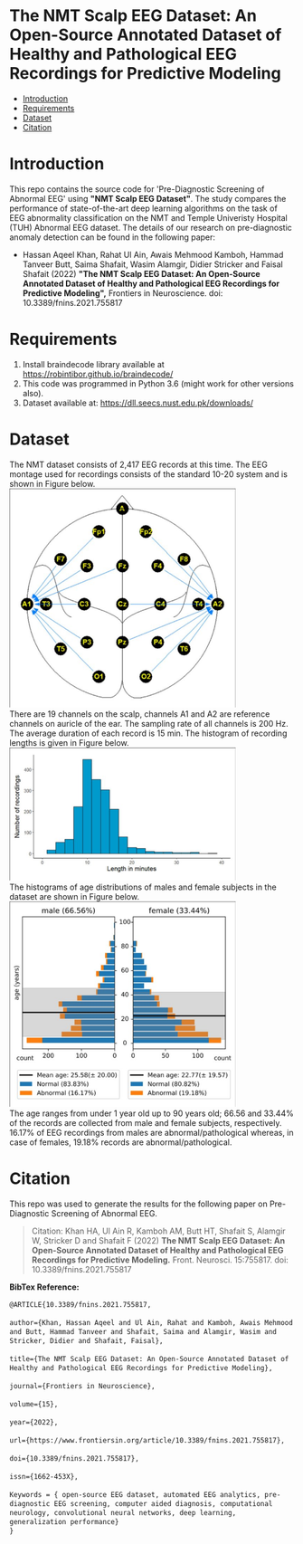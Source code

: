 # The NMT Scalp EEG Dataset: An Open-Source Annotated Dataset of Healthy and Pathological EEG Recordings for Predictive Modeling

* [Introduction](#introduction)
* [Requirements](#requirements)
* [Dataset](#dataset)
* [Citation](#citation)
 # Introduction
This repo contains the source code for 'Pre-Diagnostic Screening of Abnormal EEG' using **"NMT Scalp EEG Dataset"**. The study compares the performance of state-of-the-art deep learning algorithms on the task of EEG abnormality classification on the NMT and Temple Univeristy Hospital (TUH) Abnormal EEG dataset. The details of our research on pre-diagnostic anomaly detection can be found in the following paper:

* Hassan Aqeel Khan, Rahat Ul Ain, Awais Mehmood Kamboh, Hammad Tanveer Butt, Saima Shafait, Wasim Alamgir, Didier Stricker and Faisal Shafait (2022) **"The NMT Scalp EEG Dataset: An Open-Source Annotated Dataset of Healthy and Pathological EEG Recordings for Predictive Modeling",** Frontiers in Neuroscience. doi: 10.3389/fnins.2021.755817

# Requirements
1. Install braindecode library available at https://robintibor.github.io/braindecode/ 
2. This code was programmed in Python 3.6 (might work for other versions also).
3. Dataset available at: https://dll.seecs.nust.edu.pk/downloads/

# Dataset
The NMT dataset consists of 2,417 EEG records at this time. The EEG montage used for recordings consists of the standard 10-20 system and is shown in Figure below.
<br/>
<img src="/media/Linked-ear-referenced-standard-electrode-montage_W640.jpg" alt="Linked-ear-referenced-standard-electrode-montage" width="400"/>
<br/>
There are 19 channels on the scalp, channels A1 and A2 are reference channels on auricle of the ear. The sampling rate of all channels is 200 Hz. The average duration of each record is 15 min. The histogram of recording lengths is given in Figure below.
<br/>
<img src="/media/The-number-of-recordings-in-the-NMT-dataset-for-each-range-of-duration-in-minutes_W640.jpg" alt="The-number-of-recordings-in-the-NMT-dataset-for-each-range-of-duration-in-minutes" width="400"/>
<br/>
The histograms of age distributions of males and female subjects in the dataset are shown in Figure below.
<br/>
<img src="/media/Histogram-of-age-distribution-in-the-NMT-dataset-The-shaded-regions-indicate-the_W640.jpg" alt="Histogram-of-age-distribution-in-the-NMT-dataset" width="400"/>
<br/>
The age ranges from under 1 year old up to 90 years old; 66.56 and 33.44% of the records are collected from male and female subjects, respectively. 16.17% of EEG recordings from males are abnormal/pathological whereas, in case of females, 19.18% records are abnormal/pathological.



 # Citation
This repo was used to generate the results for the following paper on Pre-Diagnostic Screening of Abnormal EEG.
  
  > Citation: Khan HA, Ul Ain R, Kamboh AM, Butt HT, Shafait S, Alamgir W, Stricker D and Shafait F (2022) **The NMT Scalp EEG Dataset: An Open-Source Annotated Dataset of Healthy and Pathological EEG Recordings for Predictive Modeling.** Front. Neurosci. 15:755817. doi: 10.3389/fnins.2021.755817

**BibTex Reference:**
```console
@ARTICLE{10.3389/fnins.2021.755817,
  
author={Khan, Hassan Aqeel and Ul Ain, Rahat and Kamboh, Awais Mehmood and Butt, Hammad Tanveer and Shafait, Saima and Alamgir, Wasim and Stricker, Didier and Shafait, Faisal},   
	 
title={The NMT Scalp EEG Dataset: An Open-Source Annotated Dataset of Healthy and Pathological EEG Recordings for Predictive Modeling},      
	
journal={Frontiers in Neuroscience},      
	
volume={15},      
	
year={2022},      
	  
url={https://www.frontiersin.org/article/10.3389/fnins.2021.755817},       
	
doi={10.3389/fnins.2021.755817},      
	
issn={1662-453X},

Keywords = { open-source EEG dataset, automated EEG analytics, pre-diagnostic EEG screening, computer aided diagnosis, computational neurology, convolutional neural networks, deep learning, generalization performance}
}
```
